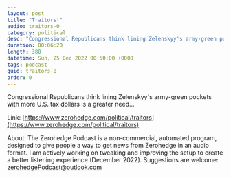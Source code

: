 ```yaml
---
layout: post
title: "Traitors!"
audio: traitors-0
category: political
desc: "Congressional Republicans think lining Zelenskyy's army-green pockets with more U.S. tax dollars is a greater need..."
duration: 00:06:20
length: 380
datetime: Sun, 25 Dec 2022 00:50:00 +0000
tags: podcast
guid: traitors-0
order: 0
---
```

Congressional Republicans think lining Zelenskyy's army-green pockets with more U.S. tax dollars is a greater need...

Link: [https://www.zerohedge.com/political/traitors](https://www.zerohedge.com/political/traitors)

About: The Zerohedge Podcast is a non-commercial, automated program, designed to give people a way to get news from Zerohedge in an audio format.  I am actively working on tweaking and improving the setup to create a better listening experience (December 2022).  Suggestions are welcome: [zerohedgePodcast@outlook.com](mailto:zerohedgePodcast@outlook.com)
